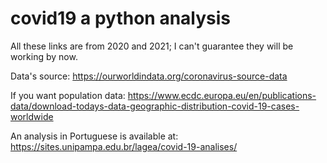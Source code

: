 # covid19 a python analysis

All these links are from 2020 and 2021; I can't guarantee they will be working by now. 

Data's source: https://ourworldindata.org/coronavirus-source-data
 
If you want population data: https://www.ecdc.europa.eu/en/publications-data/download-todays-data-geographic-distribution-covid-19-cases-worldwide

An analysis in Portuguese is available at: https://sites.unipampa.edu.br/lagea/covid-19-analises/
